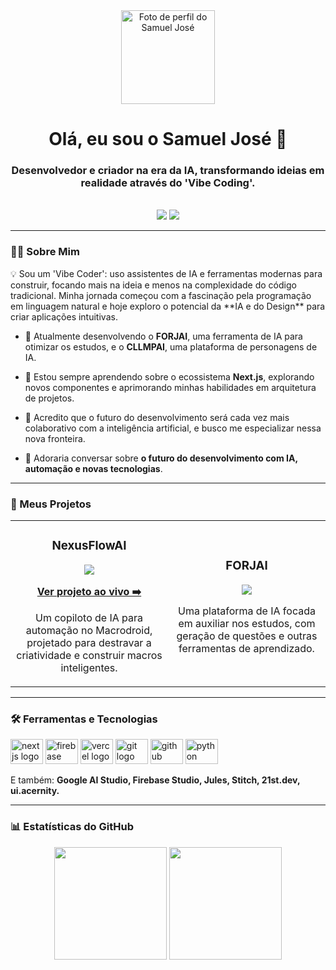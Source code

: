 <!-- Início do Cabeçalho -->
<div align="center">
  <a href="https://github.com/Sjos0">
  <img src="https://github.com/Sjos0.png" width="150px" alt="Foto de perfil do Samuel José"/>
  </a>
  <h1 align="center">Olá, eu sou o Samuel José 👋</h1>
  <h3 align="center">Desenvolvedor e criador na era da IA, transformando ideias em realidade através do 'Vibe Coding'.</h3>
</div>
<br>

<!-- Início dos Badges de Contato -->
<div align="center">
  <a href="https://instagram.com/sjos.21_" target="_blank"><img src="https://img.shields.io/badge/-Instagram-%23E4405F?style=for-the-badge&logo=instagram&logoColor=white" target="_blank"></a>
  <a href="https://github.com/Sjos0" target="_blank"><img src="https://img.shields.io/badge/GitHub-100000?style=for-the-badge&logo=github&logoColor=white" target="_blank"></a> 
</div>

---

### 👨‍💻 Sobre Mim

<p align="left"> 
  💡 Sou um 'Vibe Coder': uso assistentes de IA e ferramentas modernas para construir, focando mais na ideia e menos na complexidade do código tradicional. Minha jornada começou com a fascinação pela programação em linguagem natural e hoje exploro o potencial da **IA e do Design** para criar aplicações intuitivas.
</p>

- 🔭 Atualmente desenvolvendo o **FORJAI**, uma ferramenta de IA para otimizar os estudos, e o **CLLMPAI**, uma plataforma de personagens de IA.

- 🌱 Estou sempre aprendendo sobre o ecossistema **Next.js**, explorando novos componentes e aprimorando minhas habilidades em arquitetura de projetos.

- 🤔 Acredito que o futuro do desenvolvimento será cada vez mais colaborativo com a inteligência artificial, e busco me especializar nessa nova fronteira.

- 💬 Adoraria conversar sobre **o futuro do desenvolvimento com IA, automação e novas tecnologias**.

---

### 🚀 Meus Projetos

<table>
  <tr>
    <td width="50%">
      <h3 align="center">NexusFlowAI</h3>
      <div align="center">
        <a href="https://nexus-flow-orrwtkrkb-sjos0s-projects.vercel.app/" target="_blank">
          <img src="https://github-readme-stats.vercel.app/api/pin/?username=Sjos0&repo=NexusFlowAI&theme=tokyonight" />
        </a>
        <p>
          <a href="https://nexus-flow-orrwtkrkb-sjos0s-projects.vercel.app/" target="_blank">
            <b>Ver projeto ao vivo ➡️</b>
          </a>
        </p>
        <p>Um copiloto de IA para automação no Macrodroid, projetado para destravar a criatividade e construir macros inteligentes.</p>
      </div>
    </td>
    <td width="50%">
      <h3 align="center">FORJAI</h3>
      <div align="center">
          <!-- Quando o projeto FORJAI estiver no GitHub, adicione o link aqui. Por enquanto é um placeholder -->
          <img src="https://github-readme-stats.vercel.app/api/pin/?username=Sjos0&repo=FORJAI&theme=tokyonight&show_owner=true" />
        <p>Uma plataforma de IA focada em auxiliar nos estudos, com geração de questões e outras ferramentas de aprendizado.</p>
      </div>
    </td>
  </tr>
</table>

---

### 🛠️ Ferramentas e Tecnologias

<div align="left">
  <img src="https://cdn.jsdelivr.net/gh/devicons/devicon/icons/nextjs/nextjs-original.svg" height="40" width="52" alt="nextjs logo"  />
  <img src="https://cdn.jsdelivr.net/gh/devicons/devicon/icons/firebase/firebase-plain.svg" height="40" width="52" alt="firebase logo"  />
  <img src="https://cdn.jsdelivr.net/gh/devicons/devicon/icons/vercel/vercel-original.svg" height="40" width="52" alt="vercel logo"  />
  <img src="https://cdn.jsdelivr.net/gh/devicons/devicon/icons/git/git-original.svg" height="40" width="52" alt="git logo"  />
  <img src="https://cdn.jsdelivr.net/gh/devicons/devicon/icons/github/github-original.svg" height="40" width="52" alt="github logo"  />
  <img src="https://cdn.jsdelivr.net/gh/devicons/devicon/icons/python/python-original.svg" height="40" width="52" alt="python logo" />
</div>
<p align="left">
  E também: <b>Google AI Studio, Firebase Studio, Jules, Stitch, 21st.dev, ui.acernity.</b>
</p>

---

### 📊 Estatísticas do GitHub

<p align="center">
  <img height="180em" src="https://github-readme-stats.vercel.app/api?username=Sjos0&show_icons=true&theme=tokyonight&include_all_commits=true&count_private=true"/>
  <img height="180em" src="https://github-readme-stats.vercel.app/api/top-langs/?username=Sjos0&layout=compact&langs_count=7&theme=tokyonight"/>
</p>
